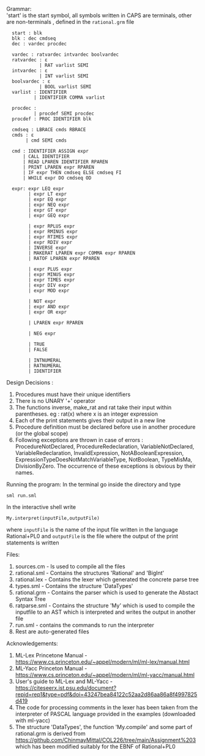 Grammar:<br>
'start' is the start symbol, all symbols written in CAPS are terminals, other are non-terminals , defined in the ```rational.grm``` file
```
  start : blk 
  blk : dec cmdseq 
  dec : vardec procdec 

  vardec : ratvardec intvardec boolvardec 
  ratvardec : ε
            | RAT varlist SEMI      
  intvardec : ε
            | INT varlist SEMI     
  boolvardec : ε
            | BOOL varlist SEMI    
  varlist : IDENTIFIER              
          | IDENTIFIER COMMA varlist   
  
  procdec : 
          | procdef SEMI procdec      
  procdef : PROC IDENTIFIER blk      

  cmdseq : LBRACE cmds RBRACE 
  cmds : ε
       | cmd SEMI cmds 
  
  cmd : IDENTIFIER ASSIGN expr              
      | CALL IDENTIFIER                     
      | READ LPAREN IDENTIFIER RPAREN       
      | PRINT LPAREN expr RPAREN            
      | IF expr THEN cmdseq ELSE cmdseq FI  
      | WHILE expr DO cmdseq OD             

  expr: expr LEQ expr   
        | expr LT expr 
        | expr EQ expr 
        | expr NEQ expr
        | expr GT expr 
        | expr GEQ expr
        
        | expr RPLUS expr            
        | expr RMINUS expr           
        | expr RTIMES expr           
        | expr RDIV expr             
        | INVERSE expr              
        | MAKERAT LPAREN expr COMMA expr RPAREN  
        | RATOF LPAREN expr RPAREN         

        | expr PLUS expr     
        | expr MINUS expr    
        | expr TIMES expr    
        | expr DIV expr      
        | expr MOD expr      
        
        | NOT expr        
        | expr AND expr     
        | expr OR expr      
        
        | LPAREN expr RPAREN 

        | NEG expr 
        
        | TRUE  
        | FALSE 
        
        | INTNUMERAL
        | RATNUMERAL 
        | IDENTIFIER 
```

Design Decisions : 
1. Procedures must have their unique identifiers
2. There is no UNARY '+' operator
3. The functions inverse, make_rat and rat take their input within parentheses. eg : rat(x) where x is an integer expression
4. Each of the print statements gives their output in a new line
5. Procedure definition must be declared before use in another procedure (or the global scope)
6. Following exceptions are thrown in case of errors : ProcedureNotDeclared, ProcedureRedeclaration, VariableNotDeclared, VariableRedeclaration, InvalidExpression, NotABooleanExpression, ExpressionTypeDoesNotMatchVariableType, NotBoolean, TypeMisMa, DivisionByZero. The occurrence of these exceptions is obvious by their names.

Running the program:
In the terminal go inside the directory and type
```
sml run.sml
```

In the interactive shell write
```
My.interpret(inputFile,outputFile)
```
where ```inputFile``` is the name of the input file written in the language Rational+PL0
and ```outputFile``` is the file where the output of the print statements is written

Files:
1. sources.cm - Is used to compile all the files
2. rational.sml - Contains the structures 'Rational' and 'BigInt'
3. rational.lex - Contains the lexer which generated the concrete parse tree
4. types.sml - Contains the structure 'DataTypes'
5. rational.grm - Contains the parser which is used to generate the Abstact Syntax Tree
6. ratparse.sml - Contains the structure 'My' which is used to compile the inputfile to an AST which is interpreted and writes the output in another file
7. run.sml - contains the commands to run the interpreter
8. Rest are auto-generated files

Acknowledgements:
1. ML-Lex Princetone Manual - https://www.cs.princeton.edu/~appel/modern/ml/ml-lex/manual.html
2. ML-Yacc Princeton Manual - https://www.cs.princeton.edu/~appel/modern/ml/ml-yacc/manual.html
3. User's guide to ML-Lex and ML-Yacc - https://citeseerx.ist.psu.edu/document?repid=rep1&type=pdf&doi=43247bea84122c52aa2d86aa86a8f4997825d419
4. The code for processing comments in the lexer has been taken from the interpreter of PASCAL language provided in the examples (downloaded with ml-yacc)
5. The structure 'DataTypes', the function 'My.compile' and some part of rational.grm is derived from https://github.com/ChinmayMittal/COL226/tree/main/Assignment%203 which has been modified suitably for the EBNF of Rational+PL0